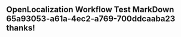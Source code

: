 <properties
ms.topic="hero-topic"
ms.test1="hero-topic"
ms.test2="test"/>

## OpenLocalization Workflow Test MarkDown 65a93053-a61a-4ec2-a769-700ddcaaba23 thanks!
